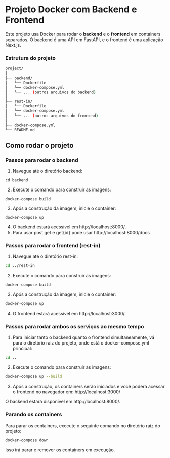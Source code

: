 # Projeto Docker com Backend e Frontend

Este projeto usa Docker para rodar o **backend** e o **frontend** em containers separados. O backend é uma API em FastAPI, e o frontend é uma aplicação Next.js.

### Estrutura do projeto

```bash
project/
│
├── backend/
│   └── Dockerfile
│   └── docker-compose.yml
│   └── ... (outros arquivos do backend)
│
├── rest-in/
│   └── Dockerfile
│   └── docker-compose.yml
│   └── ... (outros arquivos do frontend)
│
├── docker-compose.yml
└── README.md
```
## Como rodar o projeto

### Passos para rodar o backend

  1. Navegue até o diretório backend:
    
    cd backend

  2. Execute o comando para construir as imagens:

    docker-compose build

  3. Após a construção da imagem, inicie o container:

    docker-compose up

  4. O backend estará acessível em http://localhost:8000/.
  5. Para usar post get e get{id} pode usar http://localhost:8000/docs

### Passos para rodar o frontend (rest-in)

  1. Navegue até o diretório rest-in:

  ```bash
  cd ../rest-in
  ```
  2. Execute o comando para construir as imagens:

  ```bash
  docker-compose build
  ```
  3. Após a construção da imagem, inicie o container:

  ```bash
  docker-compose up
  ````
  4. O frontend estará acessível em http://localhost:3000/.


### Passos para rodar ambos os serviços ao mesmo tempo
  1. Para iniciar tanto o backend quanto o frontend simultaneamente, vá para o diretório raiz do projeto, onde está o docker-compose.yml principal:

  ```bash
  cd ..
  ```
  2. Execute o comando para construir as imagens:

  ```bash
  docker-compose up --build
  ```
  3. Após a construção, os containers serão iniciados e você poderá acessar o frontend no navegador em:
  http://localhost:3000/

  O backend estará disponível em http://localhost:8000/.

### Parando os containers
  Para parar os containers, execute o seguinte comando no diretório raiz do projeto:
  ```bash
  docker-compose down
  ```
  Isso irá parar e remover os containers em execução.
